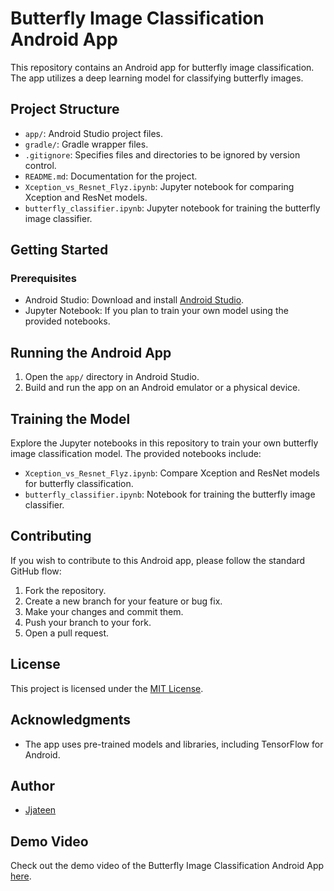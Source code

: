 # Butterfly Image Classification Android App

This repository contains an Android app for butterfly image classification. The app utilizes a deep learning model for classifying butterfly images.

## Project Structure

- `app/`: Android Studio project files.
- `gradle/`: Gradle wrapper files.
- `.gitignore`: Specifies files and directories to be ignored by version control.
- `README.md`: Documentation for the project.
- `Xception_vs_Resnet_Flyz.ipynb`: Jupyter notebook for comparing Xception and ResNet models.
- `butterfly_classifier.ipynb`: Jupyter notebook for training the butterfly image classifier.

## Getting Started

### Prerequisites

- Android Studio: Download and install [Android Studio](https://developer.android.com/studio).
- Jupyter Notebook: If you plan to train your own model using the provided notebooks.

## Running the Android App

1. Open the `app/` directory in Android Studio.
2. Build and run the app on an Android emulator or a physical device.

## Training the Model

Explore the Jupyter notebooks in this repository to train your own butterfly image classification model. The provided notebooks include:

- `Xception_vs_Resnet_Flyz.ipynb`: Compare Xception and ResNet models for butterfly classification.
- `butterfly_classifier.ipynb`: Notebook for training the butterfly image classifier.

## Contributing

If you wish to contribute to this Android app, please follow the standard GitHub flow:

1. Fork the repository.
2. Create a new branch for your feature or bug fix.
3. Make your changes and commit them.
4. Push your branch to your fork.
5. Open a pull request.

## License

This project is licensed under the [MIT License](LICENSE).

## Acknowledgments

- The app uses pre-trained models and libraries, including TensorFlow for Android.

## Author

- [Jjateen](https://github.com/Jjateen)

## Demo Video

Check out the demo video of the Butterfly Image Classification Android App [here](https://drive.google.com/file/d/1B4qzBR3M1KTyKFHx-wwkrSth2WwpEQli/view?usp=sharing).

